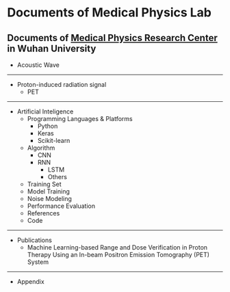 # Documents of Medical Physics Lab
Documents of [Medical Physics Research Center](http://medphysics.whu.edu.cn/) in Wuhan University
----------------------------------------
+ Acoustic Wave

    
----------------------------------------

+ Proton-induced radiation signal
    + PET


----------------------------------------

+ Artificial Inteligence
    + Programming Languages & Platforms
        + Python
        + Keras
        + Scikit-learn
    + Algorithm
        + CNN
        + RNN
            + LSTM
            + Others
    + Training Set 
    + Model Training
    + Noise Modeling
    + Performance Evaluation
    + References
    + Code
----------------------------------------

+ Publications
    + Machine Learning-based Range and Dose Verification in Proton Therapy Using an In-beam Positron Emission Tomography (PET) System
----------------------------------------

+ Appendix


